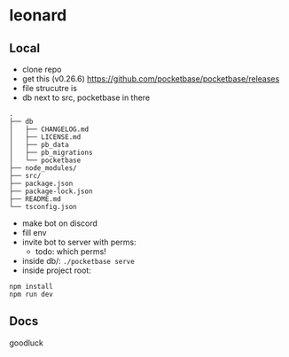 # leonard

## Local 
- clone repo 
- get this (v0.26.6) https://github.com/pocketbase/pocketbase/releases
- file strucutre is 
- db next to src, pocketbase in there
```
.
├── db
│   ├── CHANGELOG.md
│   ├── LICENSE.md
│   ├── pb_data
│   ├── pb_migrations
│   └── pocketbase
├── node_modules/
├── src/
├── package.json
├── package-lock.json
├── README.md
└── tsconfig.json
```
- make bot on discord
- fill env
- invite bot to server with perms: 
  - todo: which perms!
- inside db/: `./pocketbase serve`
- inside project root: 
```
npm install
npm run dev
```

## Docs
goodluck